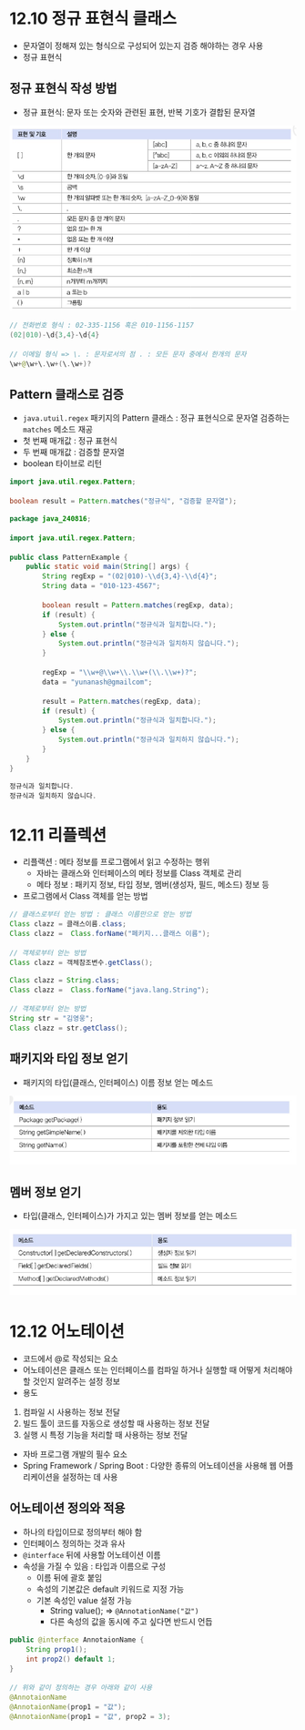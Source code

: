 # 12.10 정규 표현식 클래스
- 문자열이 정해져 있는 형식으로 구성되어 있는지 검증 해야하는 경우 사용
- 정규 표현식

## 정규 표현식 작성 방법
- 정규 표현식: 문자 또는 숫자와 관련된 표현, 반복 기호가 결합된 문자열

![img.png](img.png)

```java
// 전화번호 형식 : 02-335-1156 혹은 010-1156-1157
(02|010)-\d{3,4}-\d{4}

// 이메일 형식 => \. : 문자로서의 점 . : 모든 문자 중에서 한개의 문자
\w+@\w+\.\w+(\.\w+)?
```

## Pattern 클래스로 검증
- `java.utuil.regex` 패키지의 Pattern 클래스 : 정규 표현식으로 문자열 검증하는 `matches` 메소드 재공
- 첫 번째 매개값 : 정규 표현식
- 두 번째 매개값 : 검증할 문자열
- boolean 타이브로 리턴

```java
import java.util.regex.Pattern;

boolean result = Pattern.matches("정규식", "검증할 문자열");
```

```java
package java_240816;

import java.util.regex.Pattern;

public class PatternExample {
    public static void main(String[] args) {
        String regExp = "(02|010)-\\d{3,4}-\\d{4}";
        String data = "010-123-4567";

        boolean result = Pattern.matches(regExp, data);
        if (result) {
            System.out.println("정규식과 일치합니다.");
        } else {
            System.out.println("정규식과 일치하지 않습니다.");
        }

        regExp = "\\w+@\\w+\\.\\w+(\\.\\w+)?";
        data = "yunanash@gmailcom";

        result = Pattern.matches(regExp, data);
        if (result) {
            System.out.println("정규식과 일치합니다.");
        } else {
            System.out.println("정규식과 일치하지 않습니다.");
        }
    }
}

```

```java
정규식과 일치합니다.
정규식과 일치하지 않습니다.
```

# 12.11 리플렉션
- 리플랙션 : 메타 정보를 프로그램에서 읽고 수정하는 행위
  - 자바는 클래스와 인터페이스의 메타 정보를 Class 객체로 관리
  - 메타 정보 : 패키지 정보, 타입 정보, 멤버(생성자, 필드, 메소드) 정보 등
- 프로그램에서 Class 객체를 얻는 방법
```java
// 클래스로부터 얻는 방법 : 클래스 이름만으로 얻는 방법
Class clazz = 클래스이름.class;
Class clazz =  Class.forName("페키지...클래스 이름");

// 객체로부터 얻는 방법
Class clazz = 객체참조변수.getClass();
```

```java
Class clazz = String.class;
Class clazz =  Class.forName("java.lang.String");

// 객체로부터 얻는 방법
String str = "김영웅";
Class clazz = str.getClass();
```

## 패키지와 타입 정보 얻기
- 패키지의 타입(클래스, 인터페이스) 이름 정보 얻는 메소드

![img_1.png](img_1.png)

## 멤버 정보 얻기
- 타입(클래스, 인터페이스)가 가지고 있는 멤버 정보를 얻는 메소드

![img_2.png](img_2.png)


# 12.12 어노테이션
- 코드에서 @로 작성되는 요소
- 어노테이션은 클래스 또는 인터페이스를 컴파일 하거나 실행할 때 어떻게 처리해야할 것인지 알려주는 설정 정보
- 용도
1. 컴파일 시 사용하는 정보 전달
2. 빌드 툴이 코드를 자동으로 생성할 때 사용하는 정보 전달
3. 실행 시 특정 기능을 처리할 때 사용하는 정보 전달
- 자바 프로그램 개발의 필수 요소
- Spring Framework / Spring Boot : 다양한 종류의 어노테이션을 사용해 웹 어플리케이션을 설정하는 데 사용

## 어노테이션 정의와 적용
- 하나의 타입이므로 정의부터 해야 함
- 인터페이스 정의하는 것과 유사
- `@interface` 뒤에 사용할 어노테이션 이름
- 속성을 가질 수 있음 : 타입과 이름으로 구성
  - 이름 뒤에 괄호 붙임
  - 속성의 기본값은  default 키워드로 지정 가능
  - 기본 속성인 value 설정 가능
    - String value(); => `@AnnotationName("값")`
    - 다른 속성의 값을 동시에 주고 싶다면 반드시 언듭

```java
public @interface AnnotaionName {
    String prop1();
    int prop2() default 1;
}

// 위와 같이 정의하는 경우 아래와 같이 사용
@AnnotaionName
@AnnotaionName(prop1 = "값");
@AnnotaionName(prop1 = "값", prop2 = 3);
```